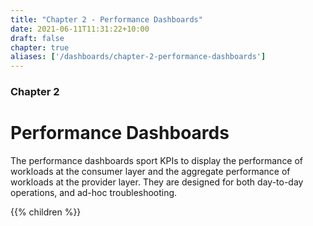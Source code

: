 ```yaml
---
title: "Chapter 2 - Performance Dashboards"
date: 2021-06-11T11:31:22+10:00
draft: false
chapter: true
aliases: ['/dashboards/chapter-2-performance-dashboards']
---
```


### Chapter 2

# Performance Dashboards

The performance dashboards sport KPIs to display the performance of workloads at the consumer layer and the aggregate performance of workloads at the provider layer. They are designed for both day-to-day operations, and ad-hoc troubleshooting.

{{% children %}}
